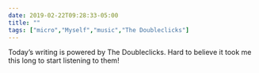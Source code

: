 ```yaml
---
date: 2019-02-22T09:28:33-05:00
title: ""
tags: ["micro","Myself","music","The Doubleclicks"]
---
```

Today’s writing is powered by The Doubleclicks. Hard to believe it took me this long to start listening to them!
